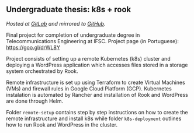 ## Undergraduate thesis: k8s + rook

*Hosted at [GitLab](https://gitlab.com/matuzalemmuller/tcc-engtelecom) and mirrored to [GitHub](https://github.com/matuzalemmuller/tcc-engtelecom).*

Final project for completion of undergraduate degree in Telecommunications Engineering at IFSC. Project page (in Portuguese): https://goo.gl/drWL8Y

Project consists of setting up a remote Kubernetes (k8s) cluster and deploying a WordPress application which accesses files stored in a storage system orchestrated by Rook.

Remote infrastructure is set up using Terraform to create Virtual Machines (VMs) and firewall rules in Google Cloud Platform (GCP). Kubernetes instalation is automated by Rancher and installation of Rook and WordPress are done through Helm.

Folder `remote-setup` contains step by step instructions on how to create the remote infrastructure and install k8s while folder `k8s-deployment` outlines how to run Rook and WordPress in the cluster.
